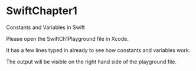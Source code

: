 # SwiftChapter1
Constants and Variables in Swift

Please open the SwiftCh1Playground file in Xcode.

It has a few lines typed in already to see how constants and variables work.

The output will be visible on the right hand side of the playground file.

